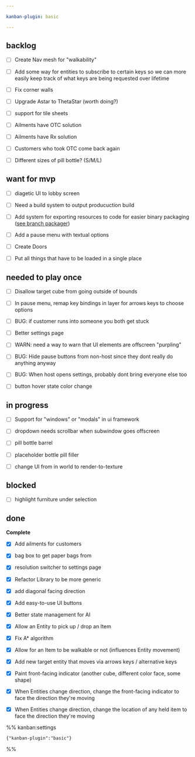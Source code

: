 ```yaml
---

kanban-plugin: basic

---
```


## backlog

- [ ] Create Nav mesh for "walkability"
- [ ] Add some way for entities to subscribe to certain keys so we can more easily keep track of what keys are being requested over lifetime
- [ ] Fix corner walls
- [ ] Upgrade Astar to ThetaStar (worth doing?)
- [ ] support for tile sheets
- [ ] Ailments have OTC solution
- [ ] Ailments have Rx solution
- [ ] Customers who took OTC come back again
- [ ] Different sizes of pill bottle? (S/M/L)


## want for mvp

- [ ] diagetic UI to lobby screen
- [ ] Need a build system to output producuction build
- [ ] Add system for exporting resources to code for easier binary packaging ([see branch packager](https://web.archive.org/web/20210923054249/https://veridisquot.net/singlefilegames.html))
- [ ] Add a pause menu with textual options
- [ ] Create Doors
- [ ] Put all things that have to be loaded in a single place


## needed to play once

- [ ] Disallow target cube from going outside of bounds
- [ ] In pause menu, remap key bindings in layer for arrows keys to choose options
- [ ] BUG: if customer runs into someone you both get stuck
- [ ] Better settings page
- [ ] WARN: need a way to warn that UI elements are offscreen "purpling"
- [ ] BUG: Hide pause buttons from non-host since they dont really do anything anyway
- [ ] BUG: When host opens settings, probably dont bring everyone else too
- [ ] button hover state color change


## in progress

- [ ] Support for "windows" or "modals" in ui framework
- [ ] dropdown needs scrollbar when subwindow goes offscreen
- [ ] pill bottle barrel
- [ ] placeholder bottle pill filler
- [ ] change UI from in world to render-to-texture


## blocked

- [ ] highlight furniture under selection


## done

**Complete**
- [x] Add ailments for customers
- [x] bag box to get paper bags from
- [x] resolution switcher to settings page
- [x] Refactor Library to be more generic
- [x] add diagonal facing direction
- [x] Add easy-to-use UI buttons
- [x] Better state management for AI
- [x] Allow an Entity to pick up / drop an Item
- [x] Fix A\* algorithm
- [x] Allow for an Item to be walkable or not (influences Entity movement)
- [x] Add new target entity that moves via arrows keys / alternative keys
- [x] Paint front-facing indicator (another cube, different color face, some shape)
- [x] When Entities change direction, change the front-facing indicator to face the direction they're moving
- [x] When Entities change direction, change the location of any held item to face the direction they're moving




%% kanban:settings
```
{"kanban-plugin":"basic"}
```
%%